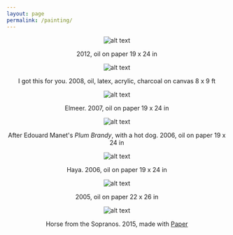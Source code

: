 ```yaml
---
layout: page
permalink: /painting/
---
```


<div style="text-align:center" markdown="1">

![alt text](/images/paintings/untitled.jpg "untitled portrait")

2012, oil on paper 19 x 24 in

![alt text](/images/paintings/igotthisforyou.jpg "I got this for you")

I got this for you. 2008, oil, latex, acrylic, charcoal on canvas 8 x 9 ft

![alt text](/images/paintings/elmeer.jpg "Elmeer")

Elmeer. 2007, oil on paper 19 x 24 in

![alt text](/images/paintings/manetHotdog.jpg "Manet hot dog")

After Edouard Manet's *Plum Brandy*, with a hot dog. 2006, oil on paper 19 x 24 in

![alt text](/images/paintings/haya.jpg "Haya")

Haya. 2006, oil on paper 19 x 24 in

![alt text](/images/paintings/back.jpg "back study")

2005, oil on paper 22 x 26 in

![alt text](/images/paintings/horsePaperStudy.jpg "horse")

Horse from the Sopranos. 2015, made with [Paper](https://www.fiftythree.com/paper)

</div>

